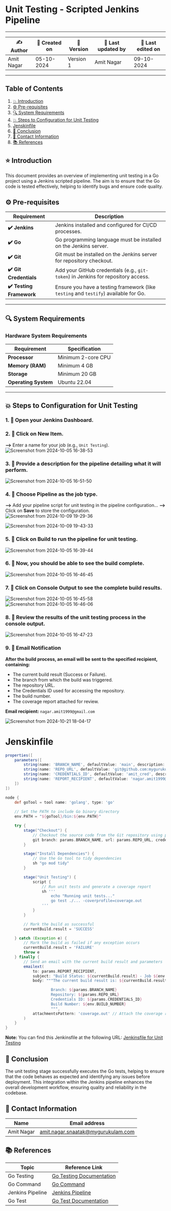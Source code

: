 # Unit Testing - Scripted Jenkins Pipeline

---

| ✍ Author      | 📅 Created on  | 📌 Version    | 📝 Last updated by | 📅 Last edited on |
|---------------|----------------|---------------|-------------------|-------------------|
| Amit Nagar     | 05-10-2024     | Version 1     | Amit Nagar        | 09-10-2024        |

---

## Table of Contents
1. [💥 Introduction](#-introduction)
2. [⚙️ Pre-requisites](#-pre-requisites)
3. [🔍 System Requirements](#-system-requirements)
4. [💥 Steps to Configuration for Unit Testing](#-steps-to-configuration-for-unit-testing)
5. [Jenskinfile](#jenkinsfile)
6. [📛 Conclusion](#-conclusion)
7. [📧 Contact Information](#-contact-information)
8. [📚 References](#-references)

## ⭐ Introduction
This document provides an overview of implementing unit testing in a Go project using a Jenkins scripted pipeline. The aim is to ensure that the Go code is tested effectively, helping to identify bugs and ensure code quality.

## ⚙️ Pre-requisites

| Requirement          | Description                                                                 |
|----------------------|-----------------------------------------------------------------------------|
| **✔️ Jenkins**          | Jenkins installed and configured for CI/CD processes.                       |
| **✔️ Go**               | Go programming language must be installed on the Jenkins server.            |
| **✔️ Git**              | Git must be installed on the Jenkins server for repository checkout.        |
| **✔️ Git Credentials**  | Add your GitHub credentials (e.g., `git-token`) in Jenkins for repository access. |
| **✔️ Testing Framework**| Ensure you have a testing framework (like `testing` and `testify`) available for Go. |

---

## 🔍 System Requirements

### Hardware System Requirements

| Requirement          | Specification                                                     |
|----------------------|-------------------------------------------------------------------|
| **Processor**        | Minimum 2-core CPU                                               |
| **Memory (RAM)**     | Minimum 4 GB                                                     |
| **Storage**          | Minimum 20 GB                                                    |
| **Operating System** | Ubuntu 22.04                                                    |

---

## 💥 Steps to Configuration for Unit Testing

### 1. 🚀 Open your Jenkins Dashboard.

### 2. 🚀 Click on **New Item**. 
**-->** Enter a name for your job (e.g., `Unit Testing`).
![Screenshot from 2024-10-05 16-38-53](https://github.com/user-attachments/assets/1c1e543d-fe5d-40db-ac7e-b1efabf71c3b)

### 3. 🚀 Provide a description for the pipeline detailing what it will perform.
![Screenshot from 2024-10-05 16-51-50](https://github.com/user-attachments/assets/7b04590f-5f0a-4886-8d46-62cfc2c2473a)

### 4. 🚀 Choose **Pipeline** as the job type. 
**-->** Add your pipeline script for unit testing in the pipeline configuration... 
**-->** Click on **Save** to store the configuration.
![Screenshot from 2024-10-09 19-29-36](https://github.com/user-attachments/assets/798e66bc-7ab3-43ea-9eb4-562af49b46c2)

![Screenshot from 2024-10-09 19-43-33](https://github.com/user-attachments/assets/606a7046-1757-432a-b354-0159cfbe526a)

### 5. 🚀 Click on **Build** to run the pipeline for unit testing.
![Screenshot from 2024-10-05 16-39-44](https://github.com/user-attachments/assets/f858f2c1-ad1d-4cae-931f-64341b956a87)

### 6. 🚀 Now, you should be able to see the build complete.
![Screenshot from 2024-10-05 16-46-45](https://github.com/user-attachments/assets/56ead5a2-e956-4aba-8643-48c91018c420)

### 7. 🚀 Click on **Console Output** to see the complete build results.
![Screenshot from 2024-10-05 16-45-58](https://github.com/user-attachments/assets/fba85534-e64b-4c33-bb79-7dc8223aeb25)
![Screenshot from 2024-10-05 16-46-06](https://github.com/user-attachments/assets/beb22ec8-12ce-4a1b-a8f3-a55625faa6b1)


### 8. 🚀 Review the results of the unit testing process in the console output.
![Screenshot from 2024-10-05 16-47-23](https://github.com/user-attachments/assets/bc3a7d99-0190-4390-8480-ce501a7fafc4)

### 9. 🚀 Email Notification

**After the build process, an email will be sent to the specified recipient, containing:**
- The current build result (Success or Failure).
- The branch from which the build was triggered.
- The repository URL.
- The Credentials ID used for accessing the repository.
- The build number.
- The coverage report attached for review.

**Email recipient:** `nagar.amit1999@gmail.com`

![Screenshot from 2024-10-21 18-04-17](https://github.com/user-attachments/assets/c43a983e-8107-4c2a-961f-a64402353472)


# Jenskinfile

```groovy
properties([
    parameters([
        string(name: 'BRANCH_NAME', defaultValue: 'main', description: 'Branch to build from'),
        string(name: 'REPO_URL', defaultValue: 'git@github.com:mygurukulam-p10/employee-api.git', description: 'Git repository URL'),
        string(name: 'CREDENTIALS_ID', defaultValue: 'amit_cred', description: 'Credentials ID for accessing the repository'),
        string(name: 'REPORT_RECIPIENT', defaultValue: 'nagar.amit1999@gmail.com', description: 'Email address to send the build report')
    ])
])

node {
    def goTool = tool name: 'golang', type: 'go'
    
    // Set the PATH to include Go binary directory
    env.PATH = "${goTool}/bin:${env.PATH}"

    try {
        stage("Checkout") {
            // Checkout the source code from the Git repository using parameters
            git branch: params.BRANCH_NAME, url: params.REPO_URL, credentialsId: params.CREDENTIALS_ID
        }

        stage("Install Dependencies") {
            // Use the Go tool to tidy dependencies
            sh "go mod tidy"
        }

        stage("Unit Testing") {
            script {
                // Run unit tests and generate a coverage report
                sh '''
                    echo "Running unit tests..."
                    go test ./... -coverprofile=coverage.out
                '''
            }
        }

        // Mark the build as successful
        currentBuild.result = 'SUCCESS'

    } catch (Exception e) {
        // Mark the build as failed if any exception occurs
        currentBuild.result = 'FAILURE'
        throw e
    } finally {
        // Send an email with the current build result and parameters
        emailext(
            to: params.REPORT_RECIPIENT,
            subject: "Build Status: ${currentBuild.result} - Job ${env.JOB_NAME} [${env.BUILD_NUMBER}]",
            body: """The current build result is: ${currentBuild.result}

                    Branch: ${params.BRANCH_NAME}
                    Repository: ${params.REPO_URL}
                    Credentials ID: ${params.CREDENTIALS_ID}
                    Build Number: ${env.BUILD_NUMBER}
                    """,
            attachmentsPattern: 'coverage.out' // Attach the coverage report
        )
    }
}

```

**Note:** You can find this Jenkinsfile at the following URL: [Jenkinsfile for Unit Testing](https://github.com/mygurukulam-p10/jenkins-pipelines/blob/main/Golang-scripted-pipeline/Unit-Testing/Jenkinsfile)


## 📛 Conclusion
The unit testing stage successfully executes the Go tests, helping to ensure that the code behaves as expected and identifying any issues before deployment. This integration within the Jenkins pipeline enhances the overall development workflow, ensuring quality and reliability in the codebase.

## 📧 Contact Information

| Name       | Email address                     |
|------------|-----------------------------------|
| Amit Nagar | amit.nagar.snaatak@mygurukulam.com |

## 📚 References

| Topic                   | Reference Link                       |
|-------------------------|-------------------------------------|
| Go Testing              | [Go Testing Documentation](https://golang.org/pkg/testing/) |
| Go Command              | [Go Command](https://golang.org/ref/go) |
| Jenkins Pipeline        | [Jenkins Pipeline](https://www.jenkins.io/doc/book/pipeline/) |
| Go Test                 | [Go Test Documentation](https://golang.org/pkg/testing/#hdr-Testable) |

